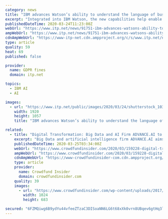 ```yaml
---
category: news
title: "IBM advances Watson’s ability to understand the language of business"
excerpt: "Integrated into IBM Watson, the new capabilities help enable businesses to begin mining & analysing the challenging aspects of human language IBM, the leader in artificial intelligence for business, is announcing several new IBM Watson technologies designed to help organisations begin identifying, understanding and analysing some of the most ..."
publishedDateTime: 2020-03-24T11:23:00Z
webUrl: "https://www.itp.net/news/91751-ibm-advances-watsons-ability-to-understand-the-language-of-business"
ampWebUrl: "https://www.itp.net/news/91751-ibm-advances-watsons-ability-to-understand-the-language-of-business?amp"
cdnAmpWebUrl: "https://www-itp-net.cdn.ampproject.org/c/s/www.itp.net/news/91751-ibm-advances-watsons-ability-to-understand-the-language-of-business?amp"
type: article
quality: 59
heat: 69
published: false

provider:
  name: GDPR fines
  domain: itp.net

topics:
  - IBM AI
  - AI

images:
  - url: "https://www.itp.net/public/images/2020/03/24/shutterstock_1033541044.jpg"
    width: 1920
    height: 1057
    title: "IBM advances Watson’s ability to understand the language of business"

related:
  - title: "Digital Transformation: Big Data and AI Firm ADVANCE.AI to Help Financial Services Providers Enhance Operations"
    excerpt: "Big Data and artificial intelligence firm ADVANCE.AI aims to assist businesses based in Asia with their digital transformation strategies. ADVANCE.AI is expanding its business operations into India by establishing business offices in Bangalore and New Delhi."
    publishedDateTime: 2020-03-25T03:34:00Z
    webUrl: "https://www.crowdfundinsider.com/2020/03/159228-digital-transformation-big-data-and-ai-firm-advance-ai-to-help-financial-services-providers-enhance-operations/"
    ampWebUrl: "https://www.crowdfundinsider.com/2020/03/159228-digital-transformation-big-data-and-ai-firm-advance-ai-to-help-financial-services-providers-enhance-operations/amp/"
    cdnAmpWebUrl: "https://www-crowdfundinsider-com.cdn.ampproject.org/c/s/www.crowdfundinsider.com/2020/03/159228-digital-transformation-big-data-and-ai-firm-advance-ai-to-help-financial-services-providers-enhance-operations/amp/"
    type: article
    provider:
      name: Crowdfund Insider
      domain: crowdfundinsider.com
    quality: 39
    images:
      - url: "https://www.crowdfundinsider.com/wp-content/uploads/2017/10/data-code-1024x683.jpg"
        width: 1024
        height: 683

secured: "6FZMQiwg6B9ydYu44vfeeZTzaC3DISoaNN6LG6t68xXk0vrn8UBqev6gtHq3l2YrFIL/ToQNdbVoHVhKG8Y1wgBBPsF83Fbaym2EemMeNs2JEpiMU3irIMXNixzDIc/bf2/qvHcqRh63pQFofK/1dzJQ19i5fvP5ZhmD6nI3lxEVcaja8Ddv5bxj3ywZ6PsN2z5nqWns/5R8p9kFtrHgCz92R+H6/1FZTf2bT3ugdWd0EEKjLYVMIuyRhuLWRP6BhAc6MTx1yY8TFMEr4wNDQJKmt7gPhI+SaHyfg8h3xl0ac0U65qeQrJNruykFiDIbl1H1MdKCKHQLYaDQf7bEmhou3D7F+0TFE40GjgmpXhETLgg6W7Q6sZt1mZrCKx09Y7a+8Mzi2pbF3cQaFPGXQHThYTSF/Igv5/kDX1TF75Ko9eGjbRvsECe4xuE7oui/dtn2wZlhPZqtHUeF3gaAm0MUID+wtBUK0VjuTRfvPRE=;+Pz2XKKzrW0R+IWbbbAvFQ=="
---
```


